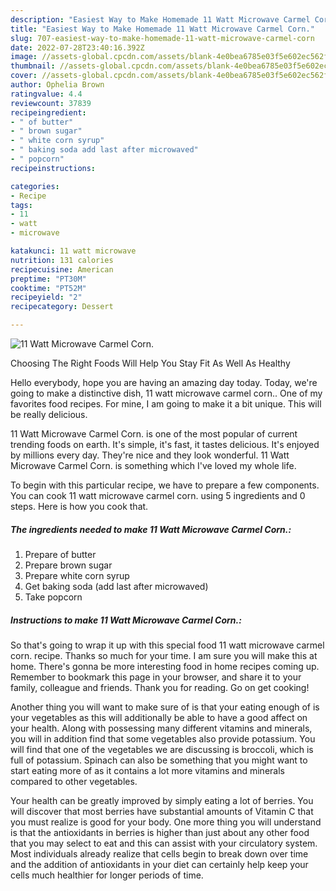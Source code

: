 ```yaml
---
description: "Easiest Way to Make Homemade 11 Watt Microwave Carmel Corn."
title: "Easiest Way to Make Homemade 11 Watt Microwave Carmel Corn."
slug: 707-easiest-way-to-make-homemade-11-watt-microwave-carmel-corn
date: 2022-07-28T23:40:16.392Z
image: //assets-global.cpcdn.com/assets/blank-4e0bea6785e03f5e602ec562f230caae08da540cada707380b4fe1bbebba43da.png
thumbnail: //assets-global.cpcdn.com/assets/blank-4e0bea6785e03f5e602ec562f230caae08da540cada707380b4fe1bbebba43da.png
cover: //assets-global.cpcdn.com/assets/blank-4e0bea6785e03f5e602ec562f230caae08da540cada707380b4fe1bbebba43da.png
author: Ophelia Brown
ratingvalue: 4.4
reviewcount: 37839
recipeingredient:
- " of butter"
- " brown sugar"
- " white corn syrup"
- " baking soda add last after microwaved"
- " popcorn"
recipeinstructions:

categories:
- Recipe
tags:
- 11
- watt
- microwave

katakunci: 11 watt microwave 
nutrition: 131 calories
recipecuisine: American
preptime: "PT30M"
cooktime: "PT52M"
recipeyield: "2"
recipecategory: Dessert

---
```



![11 Watt Microwave Carmel Corn.](//assets-global.cpcdn.com/assets/blank-4e0bea6785e03f5e602ec562f230caae08da540cada707380b4fe1bbebba43da.png)

Choosing The Right Foods Will Help You Stay Fit As Well As Healthy

Hello everybody, hope you are having an amazing day today. Today, we're going to make a distinctive dish, 11 watt microwave carmel corn.. One of my favorites food recipes. For mine, I am going to make it a bit unique. This will be really delicious.

11 Watt Microwave Carmel Corn. is one of the most popular of current trending foods on earth. It's simple, it's fast, it tastes delicious. It's enjoyed by millions every day. They're nice and they look wonderful. 11 Watt Microwave Carmel Corn. is something which I've loved my whole life.




To begin with this particular recipe, we have to prepare a few components. You can cook 11 watt microwave carmel corn. using 5 ingredients and 0 steps. Here is how you cook that.

<!--inarticleads1-->

##### The ingredients needed to make 11 Watt Microwave Carmel Corn.:

1. Prepare  of butter
1. Prepare  brown sugar
1. Prepare  white corn syrup
1. Get  baking soda (add last after microwaved)
1. Take  popcorn




<!--inarticleads2-->

##### Instructions to make 11 Watt Microwave Carmel Corn.:





So that's going to wrap it up with this special food 11 watt microwave carmel corn. recipe. Thanks so much for your time. I am sure you will make this at home. There's gonna be more interesting food in home recipes coming up. Remember to bookmark this page in your browser, and share it to your family, colleague and friends. Thank you for reading. Go on get cooking!

Another thing you will want to make sure of is that your eating enough of is your vegetables as this will additionally be able to have a good affect on your health. Along with possessing many different vitamins and minerals, you will in addition find that some vegetables also provide potassium. You will find that one of the vegetables we are discussing is broccoli, which is full of potassium. Spinach can also be something that you might want to start eating more of as it contains a lot more vitamins and minerals compared to other vegetables.

Your health can be greatly improved by simply eating a lot of berries. You will discover that most berries have substantial amounts of Vitamin C that you must realize is good for your body. One more thing you will understand is that the antioxidants in berries is higher than just about any other food that you may select to eat and this can assist with your circulatory system. Most individuals already realize that cells begin to break down over time and the addition of antioxidants in your diet can certainly help keep your cells much healthier for longer periods of time.
